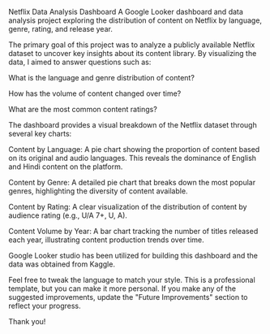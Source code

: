 Netflix Data Analysis Dashboard
A Google Looker dashboard and data analysis project exploring the distribution of content on Netflix by language, genre, rating, and release year.

The primary goal of this project was to analyze a publicly available Netflix dataset to uncover key insights about its content library. By visualizing the data, I aimed to answer questions such as:

What is the language and genre distribution of content?

How has the volume of content changed over time?

What are the most common content ratings?

The dashboard provides a visual breakdown of the Netflix dataset through several key charts:

Content by Language: A pie chart showing the proportion of content based on its original and audio languages. This reveals the dominance of English and Hindi content on the platform.

Content by Genre: A detailed pie chart that breaks down the most popular genres, highlighting the diversity of content available.

Content by Rating: A clear visualization of the distribution of content by audience rating (e.g., U/A 7+, U, A).

Content Volume by Year: A bar chart tracking the number of titles released each year, illustrating content production trends over time.

Google Looker studio has been utilized for building this dashboard and the data was obtained from Kaggle.



Feel free to tweak the language to match your style. This is a professional template, but you can make it more personal.
If you make any of the suggested improvements, update the "Future Improvements" section to reflect your progress.

Thank you!
